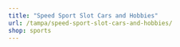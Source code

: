 ```yaml
---
title: "Speed Sport Slot Cars and Hobbies"
url: /tampa/speed-sport-slot-cars-and-hobbies/
shop: sports
---
```

